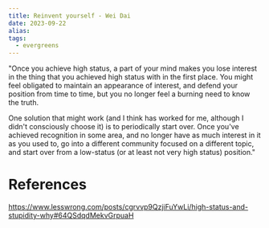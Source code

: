 ```yaml
---
title: Reinvent yourself - Wei Dai
date: 2023-09-22
alias: 
tags:
  - evergreens
---
```

"Once you achieve high status, a part of your mind makes you lose interest in the thing that you achieved high status with in the first place. You might feel obligated to maintain an appearance of interest, and defend your position from time to time, but you no longer feel a burning need to know the truth. 

One solution that might work (and I think has worked for me, although I didn't consciously choose it) is to periodically start over. Once you've achieved recognition in some area, and no longer have as much interest in it as you used to, go into a different community focused on a different topic, and start over from a low-status (or at least not very high status) position."

# References

https://www.lesswrong.com/posts/cgrvvp9QzjiFuYwLi/high-status-and-stupidity-why#64QSdqdMekvGrpuaH